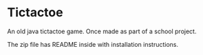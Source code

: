 # Tictactoe
An old java tictactoe game. Once made as part of a school project.

The zip file has README inside with installation instructions.
